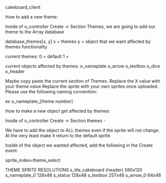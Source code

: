 cakeboard_client


How to add a new theme:

Inside of o_controller Create -> Section Themes, we are going to add our theme to the Array database

database_themes[x, y]
x = themes
y = object that we want affected by themes functionality

current themes:
0 = default
1 = 

current objects affected by themes:
o_nameplate
o_arrow
o_textbox
o_dice
o_header

Maybe copy paste the current section of Themes. Replace the X value with your theme value
Replace the sprite with your own sprites once uploaded. Please use the following naming convention:

ex o_nameplate_[theme number]






How to make a new object get affected by themes:

Inside of o_controller Create -> Section themes - 

We have to add the object to ALL themes even if the sprite will not change. At the very least make it return
to the default sprite

Inside of the object we wanted affected, add the following in the Create event:

sprite_index=theme_select

THEME SPRITE RESOLUTIONS
s_tile_cakeboard (header) 580x120
s_nameplate_0 128x48
s_status 128x48
s_textbox 257x48
s_arrow_0 64x48

